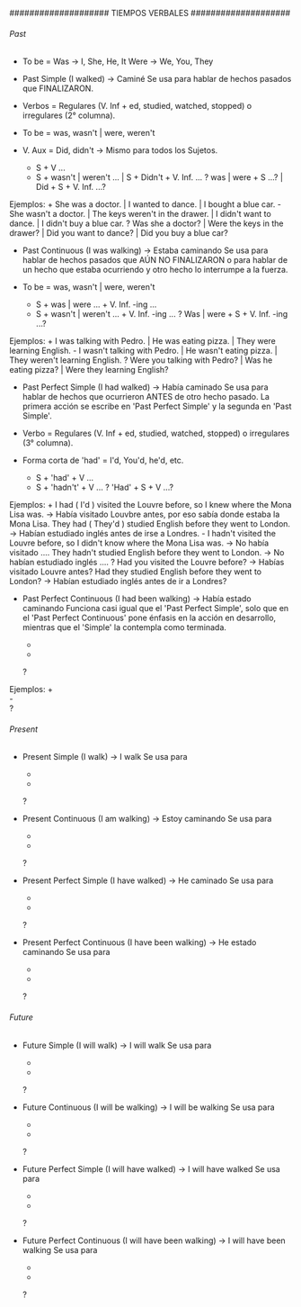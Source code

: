 #################### TIEMPOS VERBALES ####################



###### Past ######

* To be =   Was     ->      I, She, He, It
            Were    ->      We, You, They

- Past Simple               (I walked)              ->      Caminé
Se usa para hablar de hechos pasados que FINALIZARON.

* Verbos = Regulares (V. Inf + ed, studied, watched, stopped) o irregulares (2° columna).
* To be = was, wasn't | were, weren't
* V. Aux = Did, didn't  ->  Mismo para todos los Sujetos.

    +   S + V ...
    -   S + wasn't | weren't ...   |   S + Didn't + V. Inf. ...
    ?   was | were + S ...?        |   Did + S + V. Inf. ...?

Ejemplos:
    +   She was a doctor. | I wanted to dance. | I bought a blue car.
    -   She wasn't a doctor. | The keys weren't in the drawer. | I didn't want to dance. | I didn't buy a blue car.
    ?   Was she a doctor? | Were the keys in the drawer? | Did you want to dance? | Did you buy a blue car?

- Past Continuous           (I was walking)         ->      Estaba caminando
Se usa para hablar de hechos pasados que AÚN NO FINALIZARON o para hablar de un hecho que estaba ocurriendo y otro hecho lo interrumpe a la fuerza.

* To be = was, wasn't | were, weren't

    +   S + was | were ... + V. Inf. -ing ...
    -   S + wasn't | weren't ... + V. Inf. -ing ...
    ?   Was | were + S + V. Inf. -ing ...?

Ejemplos:
    +   I was talking with Pedro. | He was eating pizza. | They were learning English.
    -   I wasn't talking with Pedro. | He wasn't eating pizza. | They weren't learning English.
    ?   Were you talking with Pedro? | Was he eating pizza? | Were they learning English?

- Past Perfect Simple       (I had walked)          ->      Había caminado
Se usa para hablar de hechos que ocurrieron ANTES de otro hecho pasado. La primera acción se escribe en 'Past Perfect Simple' y la segunda en 'Past Simple'.

* Verbo = Regulares (V. Inf + ed, studied, watched, stopped) o irregulares (3° columna).
* Forma corta de 'had' = I'd, You'd, he'd, etc.

    +   S + 'had' + V ...
    -   S + 'hadn't' + V ...
    ?   'Had' + S + V ...?

Ejemplos:
    +   I had ( I'd ) visited the Louvre before, so I knew where the Mona Lisa was. ->  Había visitado Louvbre antes, por eso sabía donde estaba la Mona Lisa.
        They had ( They'd ) studied English before they went to London. ->  Habían estudiado inglés antes de irse a Londres.
    -   I hadn't visited the Louvre before, so I didn't know where the Mona Lisa was.  ->  No había visitado ....
        They hadn't studied English before they went to London. ->  No habían estudiado inglés ....
    ?   Had you visited the Louvre before?  -> Habías visitado Louvre antes?
        Had they studied English before they went to London?  ->  Habían estudiado inglés antes de ir a Londres?

- Past Perfect Continuous   (I had been walking)    ->      Había estado caminando
Funciona casi igual que el 'Past Perfect Simple', solo que en el 'Past Perfect Continuous' pone énfasis en la acción en desarrollo, mientras que el 'Simple' la contempla como terminada.

    +   
    -   
    ?   

Ejemplos:
    +   
    -   
    ?   


###### Present ######

- Present Simple                (I walk)                ->      I walk
Se usa para

    +
    -
    ?


- Present Continuous            (I am walking)          ->      Estoy caminando
Se usa para

    +
    -
    ?


- Present Perfect Simple        (I have walked)         ->      He caminado
Se usa para

    +
    -
    ?


- Present Perfect Continuous    (I have been walking)   ->      He estado caminando
Se usa para

    +
    -
    ?


###### Future ######

- Future Simple             (I will walk)               ->      I will walk
Se usa para

    +
    -
    ?


- Future Continuous         (I will be walking)         ->      I will be walking
Se usa para

    +
    -
    ?


- Future Perfect Simple     (I will have walked)        ->      I will have walked
Se usa para

    +
    -
    ?


- Future Perfect Continuous (I will have been walking)  ->      I will have been walking
Se usa para

    +
    -
    ?